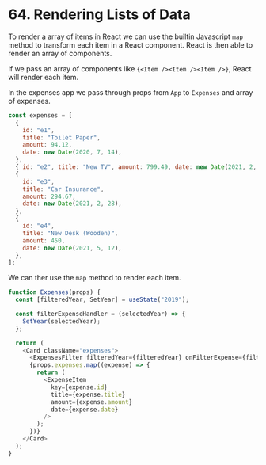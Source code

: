 # 64. Rendering Lists of Data

To render a array of items in React we can use the builtin Javascript `map` method to transform each item in a React component. React is then able to render an array of components.

If we pass an array of components like `{<Item /><Item /><Item />}`, React will render each item.

In the expenses app we pass through props from `App` to `Expenses` and array of expenses.

```js
const expenses = [
  {
    id: "e1",
    title: "Toilet Paper",
    amount: 94.12,
    date: new Date(2020, 7, 14),
  },
  { id: "e2", title: "New TV", amount: 799.49, date: new Date(2021, 2, 12) },
  {
    id: "e3",
    title: "Car Insurance",
    amount: 294.67,
    date: new Date(2021, 2, 28),
  },
  {
    id: "e4",
    title: "New Desk (Wooden)",
    amount: 450,
    date: new Date(2021, 5, 12),
  },
];
```

We can ther use the `map` method to render each item.

```js
function Expenses(props) {
  const [filteredYear, SetYear] = useState("2019");

  const filterExpenseHandler = (selectedYear) => {
    SetYear(selectedYear);
  };

  return (
    <Card className="expenses">
      <ExpensesFilter filteredYear={filteredYear} onFilterExpense={filterExpenseHandler} />
      {props.expenses.map((expense) => {
        return (
          <ExpenseItem
            key={expense.id}
            title={expense.title}
            amount={expense.amount}
            date={expense.date}
          />
        );
      })}
    </Card>
  );
}
```
